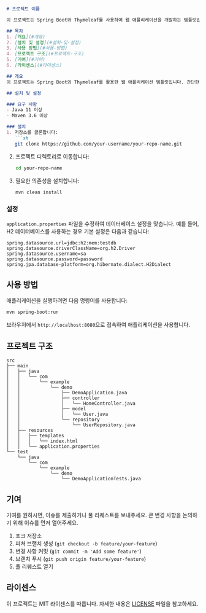 ```markdown
# 프로젝트 이름

이 프로젝트는 Spring Boot와 Thymeleaf를 사용하여 웹 애플리케이션을 개발하는 템플릿입니다.

## 목차
1. [개요](#개요)
2. [설치 및 설정](#설치-및-설정)
3. [사용 방법](#사용-방법)
4. [프로젝트 구조](#프로젝트-구조)
5. [기여](#기여)
6. [라이센스](#라이센스)

## 개요
이 프로젝트는 Spring Boot와 Thymeleaf를 활용한 웹 애플리케이션 템플릿입니다. 간단한 CRUD 애플리케이션을 예제로 제공하며, 이를 통해 Spring Boot와 Thymeleaf의 기본 사용법을 익힐 수 있습니다.

## 설치 및 설정

### 요구 사항
- Java 11 이상
- Maven 3.6 이상

### 설치
1. 저장소를 클론합니다:
   ```sh
   git clone https://github.com/your-username/your-repo-name.git
   ```
2. 프로젝트 디렉토리로 이동합니다:
   ```sh
   cd your-repo-name
   ```
3. 필요한 의존성을 설치합니다:
   ```sh
   mvn clean install
   ```

### 설정
`application.properties` 파일을 수정하여 데이터베이스 설정을 맞춥니다. 예를 들어, H2 데이터베이스를 사용하는 경우 기본 설정은 다음과 같습니다:
   ```properties
   spring.datasource.url=jdbc:h2:mem:testdb
   spring.datasource.driverClassName=org.h2.Driver
   spring.datasource.username=sa
   spring.datasource.password=password
   spring.jpa.database-platform=org.hibernate.dialect.H2Dialect
   ```

## 사용 방법
애플리케이션을 실행하려면 다음 명령어를 사용합니다:
```sh
mvn spring-boot:run
```
브라우저에서 `http://localhost:8080`으로 접속하여 애플리케이션을 사용합니다.

## 프로젝트 구조
```plaintext
src
├── main
│   ├── java
│   │   └── com
│   │       └── example
│   │           └── demo
│   │               ├── DemoApplication.java
│   │               ├── controller
│   │               │   └── HomeController.java
│   │               ├── model
│   │               │   └── User.java
│   │               └── repository
│   │                   └── UserRepository.java
│   ├── resources
│   │   ├── templates
│   │   │   └── index.html
│   │   └── application.properties
└── test
    └── java
        └── com
            └── example
                └── demo
                    └── DemoApplicationTests.java
```

## 기여
기여를 원하시면, 이슈를 제출하거나 풀 리퀘스트를 보내주세요. 큰 변경 사항을 논의하기 위해 이슈를 먼저 열어주세요.

1. 포크 저장소
2. 피쳐 브랜치 생성 (`git checkout -b feature/your-feature`)
3. 변경 사항 커밋 (`git commit -m 'Add some feature'`)
4. 브랜치 푸시 (`git push origin feature/your-feature`)
5. 풀 리퀘스트 열기

## 라이센스
이 프로젝트는 MIT 라이센스를 따릅니다. 자세한 내용은 [LICENSE](LICENSE) 파일을 참고하세요.
```
